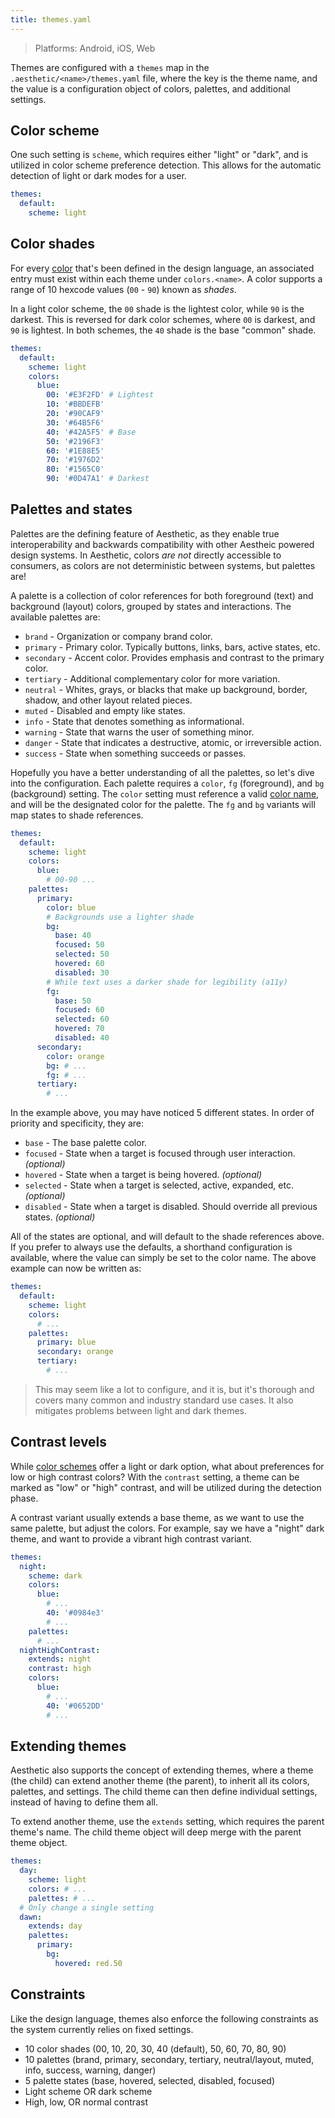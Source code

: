 ```yaml
---
title: themes.yaml
---
```


> Platforms: Android, iOS, Web

Themes are configured with a `themes` map in the `.aesthetic/<name>/themes.yaml` file, where the key
is the theme name, and the value is a configuration object of colors, palettes, and additional
settings.

## Color scheme

One such setting is `scheme`, which requires either "light" or "dark", and is utilized in color
scheme preference detection. This allows for the automatic detection of light or dark modes for a
user.

```yaml
themes:
  default:
    scheme: light
```

## Color shades

For every [color](./language.md#colors) that's been defined in the design language, an associated
entry must exist within each theme under `colors.<name>`. A color supports a range of 10 hexcode
values (`00` - `90`) known as _shades_.

In a light color scheme, the `00` shade is the lightest color, while `90` is the darkest. This is
reversed for dark color schemes, where `00` is darkest, and `90` is lightest. In both schemes, the
`40` shade is the base "common" shade.

```yaml
themes:
  default:
    scheme: light
    colors:
      blue:
        00: '#E3F2FD' # Lightest
        10: '#BBDEFB'
        20: '#90CAF9'
        30: '#64B5F6'
        40: '#42A5F5' # Base
        50: '#2196F3'
        60: '#1E88E5'
        70: '#1976D2'
        80: '#1565C0'
        90: '#0D47A1' # Darkest
```

## Palettes and states

Palettes are the defining feature of Aesthetic, as they enable true interoperability and backwards
compatibility with other Aestheic powered design systems. In Aesthetic, colors _are not_ directly
accessible to consumers, as colors are not deterministic between systems, but palettes are!

A palette is a collection of color references for both foreground (text) and background (layout)
colors, grouped by states and interactions. The available palettes are:

- `brand` - Organization or company brand color.
- `primary` - Primary color. Typically buttons, links, bars, active states, etc.
- `secondary` - Accent color. Provides emphasis and contrast to the primary color.
- `tertiary` - Additional complementary color for more variation.
- `neutral` - Whites, grays, or blacks that make up background, border, shadow, and other layout
  related pieces.
- `muted` - Disabled and empty like states.
- `info` - State that denotes something as informational.
- `warning` - State that warns the user of something minor.
- `danger` - State that indicates a destructive, atomic, or irreversible action.
- `success` - State when something succeeds or passes.

Hopefully you have a better understanding of all the palettes, so let's dive into the configuration.
Each palette requires a `color`, `fg` (foreground), and `bg` (background) setting. The `color`
setting must reference a valid [color name](./language.md#colors), and will be the designated color
for the palette. The `fg` and `bg` variants will map states to shade references.

```yaml
themes:
  default:
    scheme: light
    colors:
      blue:
        # 00-90 ...
    palettes:
      primary:
        color: blue
        # Backgrounds use a lighter shade
        bg:
          base: 40
          focused: 50
          selected: 50
          hovered: 60
          disabled: 30
        # While text uses a darker shade for legibility (a11y)
        fg:
          base: 50
          focused: 60
          selected: 60
          hovered: 70
          disabled: 40
      secondary:
        color: orange
        bg: # ...
        fg: # ...
      tertiary:
        # ...
```

In the example above, you may have noticed 5 different states. In order of priority and specificity,
they are:

- `base` - The base palette color.
- `focused` - State when a target is focused through user interaction. _(optional)_
- `hovered` - State when a target is being hovered. _(optional)_
- `selected` - State when a target is selected, active, expanded, etc. _(optional)_
- `disabled` - State when a target is disabled. Should override all previous states. _(optional)_

All of the states are optional, and will default to the shade references above. If you prefer to
always use the defaults, a shorthand configuration is available, where the value can simply be set
to the color name. The above example can now be written as:

```yaml
themes:
  default:
    scheme: light
    colors:
      # ...
    palettes:
      primary: blue
      secondary: orange
      tertiary:
        # ...
```

> This may seem like a lot to configure, and it is, but it's thorough and covers many common and
> industry standard use cases. It also mitigates problems between light and dark themes.

## Contrast levels

While [color schemes](#color-scheme) offer a light or dark option, what about preferences for low or
high contrast colors? With the `contrast` setting, a theme can be marked as "low" or "high"
contrast, and will be utilized during the detection phase.

A contrast variant usually extends a base theme, as we want to use the same palette, but adjust the
colors. For example, say we have a "night" dark theme, and want to provide a vibrant high contrast
variant.

```yaml
themes:
  night:
    scheme: dark
    colors:
      blue:
        # ...
        40: '#0984e3'
        # ...
    palettes:
      # ...
  nightHighContrast:
    extends: night
    contrast: high
    colors:
      blue:
        # ...
        40: '#0652DD'
        # ...
```

## Extending themes

Aesthetic also supports the concept of extending themes, where a theme (the child) can extend
another theme (the parent), to inherit all its colors, palettes, and settings. The child theme can
then define individual settings, instead of having to define them all.

To extend another theme, use the `extends` setting, which requires the parent theme's name. The
child theme object will deep merge with the parent theme object.

```yaml
themes:
  day:
    scheme: light
    colors: # ...
    palettes: # ...
  # Only change a single setting
  dawn:
    extends: day
    palettes:
      primary:
        bg:
          hovered: red.50
```

## Constraints

Like the design language, themes also enforce the following constraints as the system currently
relies on fixed settings.

- 10 color shades (00, 10, 20, 30, 40 (default), 50, 60, 70, 80, 90)
- 10 palettes (brand, primary, secondary, tertiary, neutral/layout, muted, info, success, warning,
  danger)
- 5 palette states (base, hovered, selected, disabled, focused)
- Light scheme OR dark scheme
- High, low, OR normal contrast
